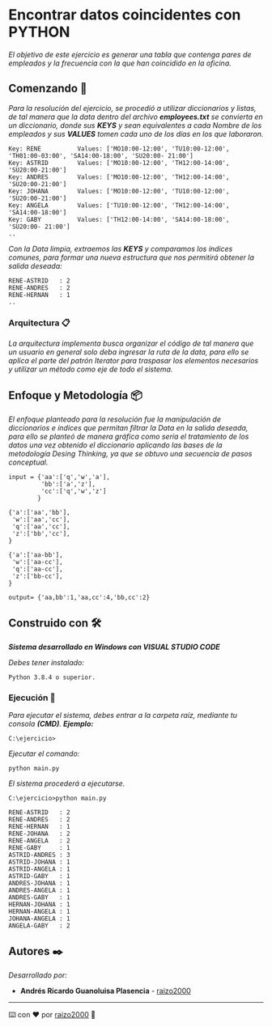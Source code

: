# Encontrar datos coincidentes con PYTHON

_El objetivo de este ejercicio es generar una tabla que contenga pares de empleados y la frecuencia con la que han coincidido en la oficina._

## Comenzando :frog:

_Para la resolución del ejercicio, se procedió a utilizar diccionarios y listas,_ 
_de tal manera que la data dentro del archivo **employees.txt** se convierta en_ 
_un diccionario, donde sus **KEYS** y sean equivalentes a cada Nombre de los empleados_ 
_y sus **VALUES** tomen cada uno de los días en los que laboraron._

```
Key: RENE          Values: ['MO10:00-12:00', 'TU10:00-12:00', 'TH01:00-03:00', 'SA14:00-18:00', 'SU20:00- 21:00']
Key: ASTRID        Values: ['MO10:00-12:00', 'TH12:00-14:00', 'SU20:00-21:00']
Key: ANDRES        Values: ['MO10:00-12:00', 'TH12:00-14:00', 'SU20:00-21:00']
Key: JOHANA        Values: ['MO10:00-12:00', 'TU10:00-12:00', 'SU20:00-21:00']
Key: ANGELA        Values: ['TU10:00-12:00', 'TH12:00-14:00', 'SA14:00-18:00']
Key: GABY          Values: ['TH12:00-14:00', 'SA14:00-18:00', 'SU20:00- 21:00']
..
```
_Con la Data limpia, extraemos las **KEYS** y comparamos los índices comunes,_ 
_para formar una nueva estructura que nos permitirá obtener la salida deseada:_

```
RENE-ASTRID   : 2
RENE-ANDRES   : 2
RENE-HERNAN   : 1
..
```

### Arquitectura 📋

_La arquitectura implementa busca organizar el código de tal manera que un usuario_
_en general solo deba ingresar la ruta de la data, para ello se aplica el parte del_ 
_patrón Iterator para traspasar los elementos necesarios y utilizar un método como_
_eje de todo el sistema._


## Enfoque y Metodología 📦

_El enfoque planteado para la resolución fue la manipulación de diccionarios e índices_ 
_que permitan filtrar la Data en la salida deseada, para ello se planteó de manera gráfica_ 
_como sería el tratamiento de los datos una vez obtenido el diccionario aplicando las bases_ 
_de la metodología Desing Thinking, ya que se obtuvo una secuencia de pasos conceptual._

```
input = {'aa':['q','w','a'],
         'bb':['a','z'],
         'cc':['q','w','z']
        }

{'a':['aa','bb'],
 'w':['aa','cc'],
 'q':['aa','cc'],
 'z':['bb','cc'],
}

{'a':['aa-bb'],
 'w':['aa-cc'],
 'q':['aa-cc'],
 'z':['bb-cc'],
}

output= {'aa,bb':1,'aa,cc':4,'bb,cc':2}
```

## Construido con 🛠️

_**Sistema desarrollado en Windows con VISUAL STUDIO CODE**_

_Debes tener instalado:_ 
```
Python 3.8.4 o superior.
```
### Ejecución 🔧


_Para ejecutar el sistema, debes entrar a la carpeta raíz, mediante tu consola **(CMD)**._
_**Ejemplo:**_
```
C:\ejercicio>
```
_Ejecutar el comando:_
```
python main.py
```
_El sistema procederá a ejecutarse._

```
C:\ejercicio>python main.py

RENE-ASTRID   : 2
RENE-ANDRES   : 2
RENE-HERNAN   : 1
RENE-JOHANA   : 2
RENE-ANGELA   : 2
RENE-GABY     : 1
ASTRID-ANDRES : 3
ASTRID-JOHANA : 1
ASTRID-ANGELA : 1
ASTRID-GABY   : 1
ANDRES-JOHANA : 1
ANDRES-ANGELA : 1
ANDRES-GABY   : 1
HERNAN-JOHANA : 1
HERNAN-ANGELA : 1
JOHANA-ANGELA : 1
ANGELA-GABY   : 2
```

## Autores ✒️

_Desarrollado por:_

* **Andrés Ricardo Guanoluisa Plasencia** - [raizo2000](https://gist.github.com/raizo2000)
---
⌨️ con ❤️ por [raizo2000](https://gist.github.com/raizo2000) :frog:

